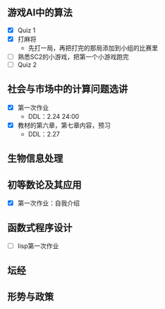 ## 游戏AI中的算法
* [x] Quiz 1 
* [x] 打麻将  
    * 先打一局，再把打完的那局添加到小组的比赛里  
* [ ] 熟悉SC2的小游戏，把第一个小游戏跑完
* [ ] Quiz 2
## 社会与市场中的计算问题选讲
* [x] 第一次作业 
    * DDL：2.24 24:00  
* [x] 教材的第六章，第七章内容，预习  
    * DDL：2.27


## 生物信息处理

## 初等数论及其应用
* [x] 第一次作业：自我介绍  

## 函数式程序设计
* [ ] lisp第一次作业
## 坛经  

## 形势与政策